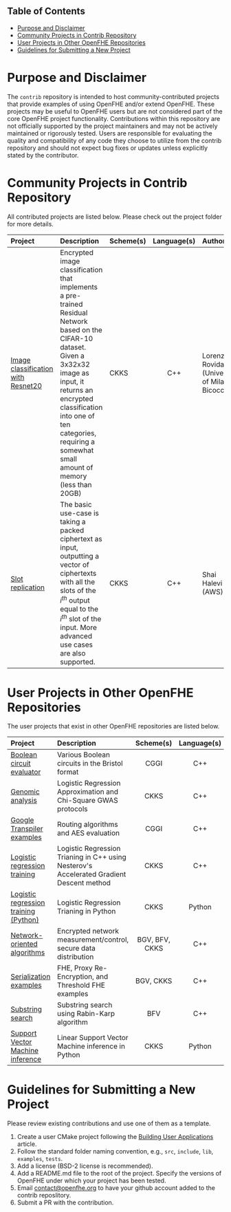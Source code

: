 ## Table of Contents

- [Purpose and Disclaimer](#prupose-and-disclaimer)
- [Community Projects in Contrib Repository](#community-projects-in-Contrib-Repository)
- [User Projects in Other OpenFHE Repositories](#user-projects-in-other-openfhe-repositories)
- [Guidelines for Submitting a New Project](#guidelines-for-submitting-a-new-project)

# Purpose and Disclaimer
The `contrib` repository is intended to host community-contributed projects that provide examples of using OpenFHE and/or extend OpenFHE.
These projects may be useful to OpenFHE users but are not considered part of the core OpenFHE project functionality. 
Contributions within this repository are not officially supported by the project maintainers and may not be actively maintained or rigorously tested. 
Users are responsible for evaluating the quality and compatibility of any code they choose to utilize from the contrib repository and should not expect bug fixes or updates unless explicitly stated by the contributor.

# Community Projects in Contrib Repository

All contributed projects are listed below. Please check out the project folder for more details.

| Project          | Description          | Scheme(s)| Language(s)| Author(s)          |
| :--------------- |:---------------------|:----------|:---------:|:-------------------|
| [Image classification with Resnet20](images-resnet20-low-mem) | Encrypted image classification that implements a pre-trained Residual Network based on the CIFAR-10 dataset. Given a 3x32x32 image as input, it returns an encrypted classification into one of ten categories, requiring a somewhat small amount of memory (less than 20GB) | CKKS      | C++       | Lorenzo Rovida (University of Milano-Bicocca)  |
| [Slot replication](slot-replication) | The basic use-case is taking a packed ciphertext as input, outputting a vector of ciphertexts with all the slots of the $i^{th}$ output equal to the $i^{th}$ slot of the input. More advanced use cases are also supported. | CKKS      | C++       | Shai Halevi (AWS)  |

# User Projects in Other OpenFHE Repositories

The user projects that exist in other OpenFHE repositories are listed below.

| Project          | Description          | Scheme(s)| Language(s)| Author(s)          |
| :--------------- |:---------------------|:---------:|:---------:|:-------------------|
| [Boolean circuit evaluator](https://github.com/openfheorg/openfhe-boolean-circuit-evaluator) | Various Boolean circuits in the Bristol format          | CGGI      | C++       | David Bruce Cousins (Duality)  |
| [Genomic analysis](https://github.com/openfheorg/openfhe-genomic-examples) | Logistic Regression Approximation and Chi-Square GWAS protocols          | CKKS      | C++       | Duality  |
| [Google Transpiler examples](https://github.com/openfheorg/openfhe-transpiler-examples)| Routing algorithms and AES evaluation| CGGI      | C++       | David Bruce Cousins (Duality) |
| [Logistic regression training](https://github.com/openfheorg/openfhe-logreg-training-examples) | Logistic Regression Trianing in C++ using Nesterov's Accelerated Gradient Descent method | CKKS      | C++       | Duality  |
| [Logistic regression training (Python)](https://github.com/openfheorg/python-log-reg-examples) | Logistic Regression Trianing in Python          | CKKS      | Python       | Ian Quah (University of Washington)  |
| [Network-oriented algorithms](https://github.com/openfheorg/openfhe-network-examples) | Encrypted network measurement/control, secure data distribution          | BGV, BFV, CKKS      | C++       | Duality  |
| [Serialization examples](https://github.com/openfheorg/python-svm-examples)| FHE, Proxy Re-Encryption, and Threshold FHE examples| BGV, CKKS     | C++       | David Bruce Cousins (Duality)  |
| [Substring search](https://github.com/openfheorg/openfhe-integer-examples)| Substring search using Rabin-Karp algorithm | BFV     | C++       | David Bruce Cousins (Duality)  |
| [Support Vector Machine inference](https://github.com/openfheorg/python-svm-examples)| Linear Support Vector Machine inference in Python| CKKS      | Python       | Rener Oliveira  |


# Guidelines for Submitting a New Project
Please review existing contributions and use one of them as a template.
1. Create a user CMake project following the [Building User Applications](https://openfhe-development.readthedocs.io/en/latest/sphinx_rsts/intro/building_user_applications.html) article.
2. Follow the standard folder naming convention, e.g., `src`, `include`, `lib`, `examples`, `tests`.
3. Add a license (BSD-2 license is recommended).
4. Add a README.md file to the root of the project. Specify the versions of OpenFHE under which your project has been tested.
5. Email contact@openfhe.org to have your github account added to the contrib reposlitory.
6. Submit a PR with the contribution.
